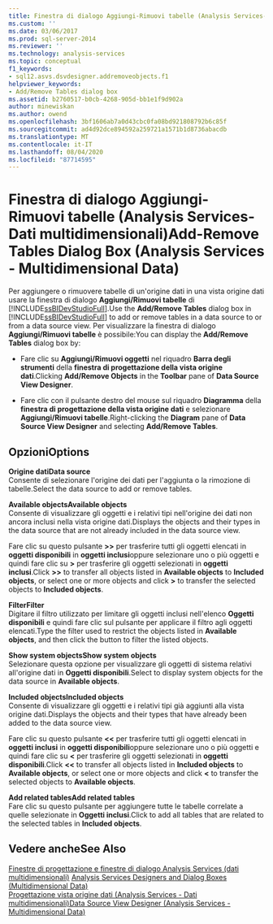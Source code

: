 ```yaml
---
title: Finestra di dialogo Aggiungi-Rimuovi tabelle (Analysis Services-Dati multidimensionali) | Microsoft Docs
ms.custom: ''
ms.date: 03/06/2017
ms.prod: sql-server-2014
ms.reviewer: ''
ms.technology: analysis-services
ms.topic: conceptual
f1_keywords:
- sql12.asvs.dsvdesigner.addremoveobjects.f1
helpviewer_keywords:
- Add/Remove Tables dialog box
ms.assetid: b2760517-b0cb-4268-905d-bb1e1f9d902a
author: minewiskan
ms.author: owend
ms.openlocfilehash: 3bf1606ab7a0d43cbc0fa08bd921808792b6c85f
ms.sourcegitcommit: ad4d92dce894592a259721a1571b1d8736abacdb
ms.translationtype: MT
ms.contentlocale: it-IT
ms.lasthandoff: 08/04/2020
ms.locfileid: "87714595"
---
```

# <a name="add-remove-tables-dialog-box-analysis-services---multidimensional-data"></a><span data-ttu-id="72374-102">Finestra di dialogo Aggiungi-Rimuovi tabelle (Analysis Services-Dati multidimensionali)</span><span class="sxs-lookup"><span data-stu-id="72374-102">Add-Remove Tables Dialog Box (Analysis Services - Multidimensional Data)</span></span>
  <span data-ttu-id="72374-103">Per aggiungere o rimuovere tabelle di un'origine dati in una vista origine dati usare la finestra di dialogo **Aggiungi/Rimuovi tabelle** di [!INCLUDE[ssBIDevStudioFull](../../includes/ssbidevstudiofull-md.md)].</span><span class="sxs-lookup"><span data-stu-id="72374-103">Use the **Add/Remove Tables** dialog box in [!INCLUDE[ssBIDevStudioFull](../../includes/ssbidevstudiofull-md.md)] to add or remove tables in a data source to or from a data source view.</span></span> <span data-ttu-id="72374-104">Per visualizzare la finestra di dialogo **Aggiungi/Rimuovi tabelle** è possibile:</span><span class="sxs-lookup"><span data-stu-id="72374-104">You can display the **Add/Remove Tables** dialog box by:</span></span>  
  
-   <span data-ttu-id="72374-105">Fare clic su **Aggiungi/Rimuovi oggetti** nel riquadro **Barra degli strumenti** della **finestra di progettazione della vista origine dati**.</span><span class="sxs-lookup"><span data-stu-id="72374-105">Clicking **Add/Remove Objects** in the **Toolbar** pane of **Data Source View Designer**.</span></span>  
  
-   <span data-ttu-id="72374-106">Fare clic con il pulsante destro del mouse sul riquadro **Diagramma** della **finestra di progettazione della vista origine dati** e selezionare **Aggiungi/Rimuovi tabelle**.</span><span class="sxs-lookup"><span data-stu-id="72374-106">Right-clicking the **Diagram** pane of **Data Source View Designer** and selecting **Add/Remove Tables**.</span></span>  
  
## <a name="options"></a><span data-ttu-id="72374-107">Opzioni</span><span class="sxs-lookup"><span data-stu-id="72374-107">Options</span></span>  
 <span data-ttu-id="72374-108">**Origine dati**</span><span class="sxs-lookup"><span data-stu-id="72374-108">**Data source**</span></span>  
 <span data-ttu-id="72374-109">Consente di selezionare l'origine dei dati per l'aggiunta o la rimozione di tabelle.</span><span class="sxs-lookup"><span data-stu-id="72374-109">Select the data source to add or remove tables.</span></span>  
  
 <span data-ttu-id="72374-110">**Available objects**</span><span class="sxs-lookup"><span data-stu-id="72374-110">**Available objects**</span></span>  
 <span data-ttu-id="72374-111">Consente di visualizzare gli oggetti e i relativi tipi nell'origine dei dati non ancora inclusi nella vista origine dati.</span><span class="sxs-lookup"><span data-stu-id="72374-111">Displays the objects and their types in the data source that are not already included in the data source view.</span></span>  
  
 <span data-ttu-id="72374-112">Fare clic su questo pulsante **>>** per trasferire tutti gli oggetti elencati in **oggetti disponibili** in **oggetti inclusi**oppure selezionare uno o più oggetti e quindi fare clic su **>** per trasferire gli oggetti selezionati in **oggetti inclusi**.</span><span class="sxs-lookup"><span data-stu-id="72374-112">Click **>>** to transfer all objects listed in **Available objects** to **Included objects**, or select one or more objects and click **>** to transfer the selected objects to **Included objects**.</span></span>  
  
 <span data-ttu-id="72374-113">**Filter**</span><span class="sxs-lookup"><span data-stu-id="72374-113">**Filter**</span></span>  
 <span data-ttu-id="72374-114">Digitare il filtro utilizzato per limitare gli oggetti inclusi nell'elenco **Oggetti disponibili** e quindi fare clic sul pulsante per applicare il filtro agli oggetti elencati.</span><span class="sxs-lookup"><span data-stu-id="72374-114">Type the filter used to restrict the objects listed in **Available objects**, and then click the button to filter the listed objects.</span></span>  
  
 <span data-ttu-id="72374-115">**Show system objects**</span><span class="sxs-lookup"><span data-stu-id="72374-115">**Show system objects**</span></span>  
 <span data-ttu-id="72374-116">Selezionare questa opzione per visualizzare gli oggetti di sistema relativi all'origine dati in **Oggetti disponibili**.</span><span class="sxs-lookup"><span data-stu-id="72374-116">Select to display system objects for the data source in **Available objects**.</span></span>  
  
 <span data-ttu-id="72374-117">**Included objects**</span><span class="sxs-lookup"><span data-stu-id="72374-117">**Included objects**</span></span>  
 <span data-ttu-id="72374-118">Consente di visualizzare gli oggetti e i relativi tipi già aggiunti alla vista origine dati.</span><span class="sxs-lookup"><span data-stu-id="72374-118">Displays the objects and their types that have already been added to the data source view.</span></span>  
  
 <span data-ttu-id="72374-119">Fare clic su questo pulsante **<<** per trasferire tutti gli oggetti elencati in **oggetti inclusi** in **oggetti disponibili**oppure selezionare uno o più oggetti e quindi fare clic su **<** per trasferire gli oggetti selezionati in **oggetti disponibili**.</span><span class="sxs-lookup"><span data-stu-id="72374-119">Click **<<** to transfer all objects listed in **Included objects** to **Available objects**, or select one or more objects and click **<** to transfer the selected objects to **Available objects**.</span></span>  
  
 <span data-ttu-id="72374-120">**Add related tables**</span><span class="sxs-lookup"><span data-stu-id="72374-120">**Add related tables**</span></span>  
 <span data-ttu-id="72374-121">Fare clic su questo pulsante per aggiungere tutte le tabelle correlate a quelle selezionate in **Oggetti inclusi**.</span><span class="sxs-lookup"><span data-stu-id="72374-121">Click to add all tables that are related to the selected tables in **Included objects**.</span></span>  
  
## <a name="see-also"></a><span data-ttu-id="72374-122">Vedere anche</span><span class="sxs-lookup"><span data-stu-id="72374-122">See Also</span></span>  
 <span data-ttu-id="72374-123">[Finestre di progettazione e finestre di dialogo Analysis Services &#40;dati multidimensionali&#41;](../analysis-services/analysis-services-designers-and-dialog-boxes-multidimensional-data.md) </span><span class="sxs-lookup"><span data-stu-id="72374-123">[Analysis Services Designers and Dialog Boxes &#40;Multidimensional Data&#41;](../analysis-services/analysis-services-designers-and-dialog-boxes-multidimensional-data.md) </span></span>  
 [<span data-ttu-id="72374-124">Progettazione vista origine dati &#40;Analysis Services - Dati multidimensionali&#41;</span><span class="sxs-lookup"><span data-stu-id="72374-124">Data Source View Designer &#40;Analysis Services - Multidimensional Data&#41;</span></span>](../analysis-services/data-source-view-designer-analysis-services-multidimensional-data.md)  
  
  

